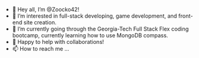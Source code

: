 - 👋 Hey all, I’m @Zoocko42!
- 👀 I’m interested in full-stack developing, game development, and front-end site creation.
- 🌱 I’m currently going through the Georgia-Tech Full Stack Flex coding bootcamp, currently learning how to use MongoDB compass.
- 💞️ Happy to help with collaborations!
- 📫 How to reach me ...

<!---
Zoocko42/Zoocko42 is a ✨ special ✨ repository because its `README.md` (this file) appears on your GitHub profile.
You can click the Preview link to take a look at your changes.
--->
